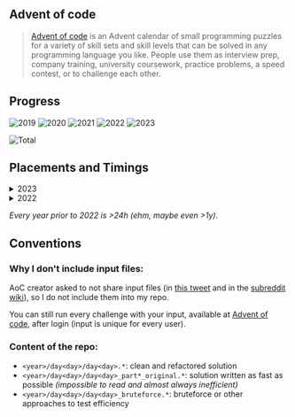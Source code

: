 ## Advent of code

> [Advent of code](https://adventofcode.com/) is an Advent calendar of small programming puzzles for a variety of skill sets and skill levels that can be solved in any programming language you like. People use them as interview prep, company training, university coursework, practice problems, a speed contest, or to challenge each other.

## Progress

![2019](https://img.shields.io/badge/2019-2_stars-darkgreen)
![2020](https://img.shields.io/badge/2020-2_stars-darkgreen)
![2021](https://img.shields.io/badge/2021-38_stars-darkgreen)
![2022](https://img.shields.io/badge/2022-50_stars-gold)
![2023](https://img.shields.io/badge/2023-22_stars-darkgreen)

![Total](https://img.shields.io/badge/Total-114_stars-gold)

## Placements and Timings

<details>
  <summary>2023</summary>

|Day|Name|Time|Rank|Time|Rank|
|-|-|-|-|-|-|
|&nbsp;01|[Trebuchet?!](https://adventofcode.com/2023/day/1)|00:07:51|3877|00:20:41|1842|
|&nbsp;02|[Cube Conundrum](https://adventofcode.com/2023/day/2)|00:22:20|5058|00:26:29|4405|
|&nbsp;03|[Gear Ratios](https://adventofcode.com/2023/day/3)|00:33:30|3616|00:44:25|2878|
|&nbsp;04|[Scratchcards](https://adventofcode.com/2023/day/4)|00:07:02|1624|00:14:06|986|
|&nbsp;05|[If You Give A Seed A Fertilizer](https://adventofcode.com/2023/day/5)|00:37:46|4395|04:54:12|10176|
|&nbsp;06|[Wait For It](https://adventofcode.com/2023/day/6)|00:07:29|1474|00:20:51|4798|
|&nbsp;07|[Camel Cards](https://adventofcode.com/2023/day/7)|00:34:07|3187|01:13:57|5004|
|&nbsp;08|[Haunted Wasteland](https://adventofcode.com/2023/day/8)|00:07:52|1394|01:01:45|4898|
|&nbsp;09|[Mirage Maintenance](https://adventofcode.com/2023/day/9)|00:11:43|1663|00:23:39|3334|
|&nbsp;10|[Pipe Maze](https://adventofcode.com/2023/day/10)|00:27:01|1078|01:46:58|2111|
|&nbsp;11|[Cosmic Expansion](https://adventofcode.com/2023/day/11)|00:36:53|4773|00:48:21|4169|

</details>

<details>
  <summary>2022</summary>

|Day|Name|Time|Rank|Time|Rank|
|-|-|-|-|-|-|
|&nbsp;01|[Calorie counting](https://adventofcode.com/2022/day/1)|04:27:47|35634|04:34:32|33772|
|&nbsp;02|[Rock paper scissors](https://adventofcode.com/2022/day/2)|03:02:40|32160|03:48:02|34395|
|&nbsp;03|[Rucksack reorganization](https://adventofcode.com/2022/day/3)|00:38:19|11855|00:44:43|9742|
|&nbsp;04|[Camp cleanup](https://adventofcode.com/2022/day/4)|02:15:40|21907|02:40:15|22753|
|&nbsp;05|[Supply stacks](https://adventofcode.com/2022/day/5)|00:47:19|9299|00:51:58|8656|
|&nbsp;06|[Tuning trouble](https://adventofcode.com/2022/day/6)|00:10:23|6419|00:12:15|5931|
|&nbsp;07|[No space left on device](https://adventofcode.com/2022/day/7)|01:46:52|10534|01:51:12|9502|
|&nbsp;08|[Treetop tree house](https://adventofcode.com/2022/day/8)|00:24:24|4216|00:32:42|2547|
|&nbsp;09|[Rope bridge](https://adventofcode.com/2022/day/9)|01:01:14|8492|01:19:43|5912|
|&nbsp;10|[Cathode-Ray Tube](https://adventofcode.com/2022/day/10)|00:42:23|8177|01:05:06|6867|
|&nbsp;11|[Monkey in the Middle](https://adventofcode.com/2022/day/11)|01:11:38|6885|09:05:34|20325|
|&nbsp;12|[Hill Climbing Algorithm](https://adventofcode.com/2022/day/12)|08:57:59|19279|09:17:25|18728|
|&nbsp;13|[Distress Signal](https://adventofcode.com/2022/day/13)|02:06:10|7236|02:39:21|7471|
|&nbsp;14|[Regolith Reservoir](https://adventofcode.com/2022/day/14)|01:37:58|6631|01:51:51|6194|
|&nbsp;15|[Beacon Exclusion Zone](https://adventofcode.com/2022/day/15)|03:06:18|8765|05:51:24|8001|
|&nbsp;16|[Proboscidea Volcanium](https://adventofcode.com/2022/day/16)|11:34:21|8634|15:20:15|6299|
|&nbsp;17|[Pyroclastic Flow](https://adventofcode.com/2022/day/17)|05:38:50|5909|13:47:27|6531|
|&nbsp;18|[Boiling Boulders](https://adventofcode.com/2022/day/18)|00:33:40|3363|02:10:22|3423|
|&nbsp;19|[Not Enough Minerals](https://adventofcode.com/2022/day/19)|>24h|13543|>24h|12635|
|&nbsp;20|[Grove Positioning System](https://adventofcode.com/2022/day/20)|07:28:31|7253|15:26:56|10490|
|&nbsp;21|[Monkey Math](https://adventofcode.com/2022/day/21)|07:37:24|11573|18:01:52|13679|
|&nbsp;22|[Monkey Map](https://adventofcode.com/2022/day/22)|09:10:38|8352|17:42:53|6145|
|&nbsp;23|[Unstable Diffusion](https://adventofcode.com/2022/day/23)|10:04:39|8098|12:05:51|8656|
|&nbsp;24|[Blizzard Basin](https://adventofcode.com/2022/day/24)|>24h|11142|>24h|10924|
|&nbsp;25|[Full of Hot Air](https://adventofcode.com/2022/day/25)|11:48:33|9511|>24h|8115|

</details>

*Every year prior to 2022 is >24h (ehm, maybe even >1y).*

## Conventions

### Why I don't include input files:
AoC creator asked to not share input files (in [this tweet](https://mobile.twitter.com/ericwastl/status/1465805354214830081) and in the [subreddit wiki](https://www.reddit.com/r/adventofcode/wiki/faqs/copyright/puzzle_texts/)), so I do not include them into my repo.

You can still run every challenge with your input, available at [Advent of code](https://adventofcode.com/), after login (input is unique for every user).

### Content of the repo:

- `<year>/day<day>/day<day>.*`: clean and refactored solution
- `<year>/day<day>/day<day>_part*_original.*`: solution written as fast as possible _(impossible to read and almost always inefficient)_
- `<year>/day<day>/day<day>_bruteforce.*`: bruteforce or other approaches to test efficiency
